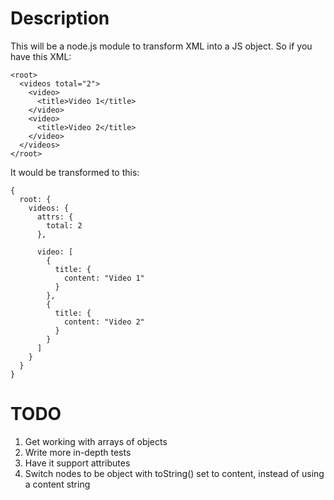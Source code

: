 Description
======
This will be a node.js module to transform XML into a JS object.  So if you have this XML:

    <root>
      <videos total="2">
        <video>
          <title>Video 1</title>
        </video>
        <video>
          <title>Video 2</title>
        </video>
      </videos>
    </root>
    
It would be transformed to this:

    {
      root: {
        videos: {
          attrs: {
            total: 2
          },
          
          video: [
            {
              title: {
                content: "Video 1"
              }
            },
            {
              title: {
                content: "Video 2"
              }
            }
          ]
        }
      }
    }
    
TODO
=====
1. Get working with arrays of objects
2. Write more in-depth tests
3. Have it support attributes
4. Switch nodes to be object with toString() set to content, instead of using a content string